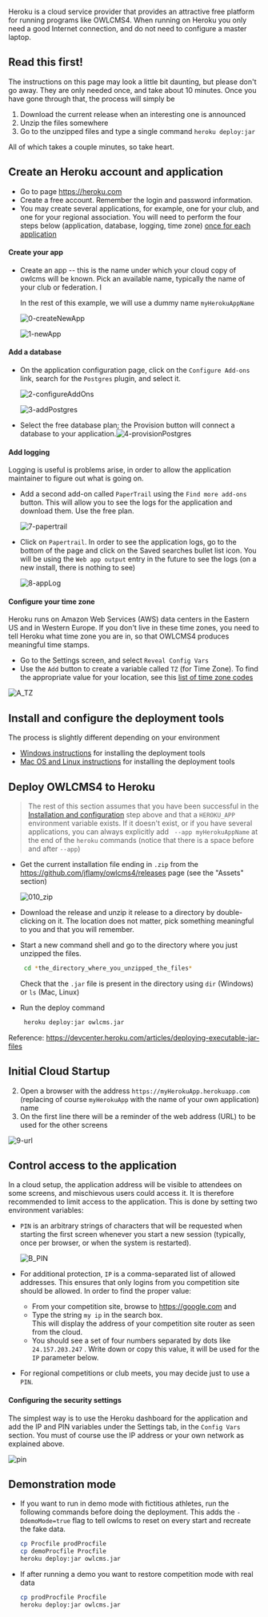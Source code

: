 Heroku is a cloud service provider that provides an attractive free platform for running programs like OWLCMS4.  When running on Heroku you only need a good Internet connection, and do not need to configure a master laptop.

## Read this first!

The instructions on this page may look a little bit daunting, but please don't go away. They are only needed once, and take about 10 minutes.  Once you have gone through that, the process will simply be

1. Download the current release when an interesting one is announced
2. Unzip the files somewhere
3. Go to the unzipped files and type a single command `heroku deploy:jar`

All of which takes a couple minutes, so take heart.



## Create an Heroku account and application

- Go to page https://heroku.com
- Create a free account. Remember the login and password information.
- You may create several applications, for example, one for your club, and one for your regional association.  You will need to perform the four steps below (application, database, logging, time zone) <u>once for each application</u>

#### Create your app

- Create an app -- this is the name under which your cloud copy of owlcms will be known. Pick an available name, typically the name of your club or federation. I

  In the rest of this example, we will use a dummy name `myHerokuAppName`

  ![0-createNewApp](img\Heroku\0-createNewApp.png)
  
  ![1-newApp](/img/Heroku/1-newApp.png)

#### Add a database

- On the application configuration page, click on the `Configure Add-ons` link, search for the `Postgres` plugin, and select it. 

  ![2-configureAddOns](img/Heroku/2-configureAddOns.png)

  ![3-addPostgres](/img/Heroku/3-addPostgres.png)

- Select the free database plan; the Provision button will connect a database to your application.![4-provisionPostgres](/img/Heroku/4-provisionPostgres.png)


#### Add logging
Logging is useful is problems arise, in order to allow the application maintainer to figure out what is going on.

- Add a second add-on called `PaperTrail` using the `Find more add-ons` button.  This will allow you to see the logs for the application and download them.  Use the free plan.

  ![7-papertrail](img/Heroku/7-papertrail.png)

- Click on `Papertrail`. In order to see the application logs, go to the bottom of the page and click on the Saved searches bullet list icon. You will be using the `Web app output` entry in the future to see the logs (on a new install, there is nothing to see)

  ![8-appLog](img/Heroku/8-appLog.png)
  
#### Configure your time zone

 Heroku runs on Amazon Web Services (AWS) data centers in the Eastern US and in Western Europe.  If you don't live in these time zones, you need to tell Heroku what time zone you are in, so that OWLCMS4 produces meaningful time stamps.

  - Go to the Settings screen, and select `Reveal Config Vars`
  - Use the `Add` button to create a variable called `TZ` (for Time Zone).  To find the appropriate value for your location, see this [list of time zone codes](https://en.wikipedia.org/wiki/List_of_tz_database_time_zones)

![A_TZ](img/Heroku/A_TZ.png)



## Install and configure the deployment tools

The process is slightly different depending on your environment

- [Windows instructions](Heroku_Install_Windows) for installing the deployment tools
- [Mac OS and Linux instructions](Heroku_Install_Linux) for installing the deployment tools



## Deploy OWLCMS4 to Heroku

> The rest of this section assumes that you have been successful in the [Installation and configuration](#install-and-configure-the-deployment-tools) step above and that a `HEROKU_APP` environment variable exists.  If it doesn't exist, or if you have several applications, you can always explicitly add  ` --app myHerokuAppName` at the end of the `heroku` commands (notice that there is a space before and after `--app`)



- Get the current installation file ending in `.zip` from the <https://github.com/jflamy/owlcms4/releases> page (see the "Assets" section)
  
  ![010_zip](img/Heroku/9a_zip.png)
  
- Download the release and unzip it release to a directory by double-clicking on it.   The location does not matter, pick something meaningful to you and that you will remember.
  
- Start a new command shell and go to the directory where you just unzipped the files.
  ```bash
   cd *the_directory_where_you_unzipped_the_files*
  ```

  Check that the `.jar` file is present in the directory using `dir` (Windows) or `ls` (Mac, Linux)
  
- Run the deploy command 

  ```bash
   heroku deploy:jar owlcms.jar
  ```
  

Reference: https://devcenter.heroku.com/articles/deploying-executable-jar-files



## Initial Cloud Startup

2. Open a browser with the address `https://myHerokuApp.herokuapp.com` (replacing of course `myHerokuApp` with the name of your own application) name
2.  On the first line there will be a reminder of the web address (URL) to be used for the other screens

![9-url](img/Heroku/9-url.png)



## Control access to the application

  In a cloud setup, the application address will be visible to attendees on some screens, and mischievous users could access it.  It is therefore recommended to limit access to the application.  This is done by setting two environment variables:

- `PIN` is an arbitrary strings of characters that will be requested when starting the first screen whenever you start a new session (typically, once per browser, or when the system is restarted). 

  ![B_PIN](img/Heroku/B_PIN.png)

- For additional protection, `IP` is a comma-separated list of allowed addresses.  This ensures that only logins from you competition site should be allowed. In order to find the proper value:

  - From your competition site, browse to https://google.com and 
  - Type the string  `my ip`  in the search box.  
    This will display the address of your competition site router as seen from the cloud.  
  - You should see a set of four numbers separated by dots like `24.157.203.247`  . Write down or copy this value, it will be used for the `IP` parameter below.                               

- For regional competitions or club meets, you may decide just to use a `PIN`.

#### Configuring the security settings

  The simplest way is to use the Heroku dashboard for the application and add the IP and PIN variables under the Settings tab, in the `Config Vars` section.  You must of course use the IP address or your own network as explained above.

  ![pin](img\Heroku\pin.png)

## Demonstration mode

- If you want to run in demo mode with fictitious athletes, run the following commands before doing the deployment. This adds the `-DdemoMode=true` flag to tell owlcms to reset on every start and recreate the fake data.

  ```bash
  cp Procfile prodProcfile
  cp demoProcfile Procfile
  heroku deploy:jar owlcms.jar
  ```

- If after running a demo you want to restore competition mode with real data

  ```bash
  cp prodProcfile Procfile
  heroku deploy:jar owlcms.jar
  ```



